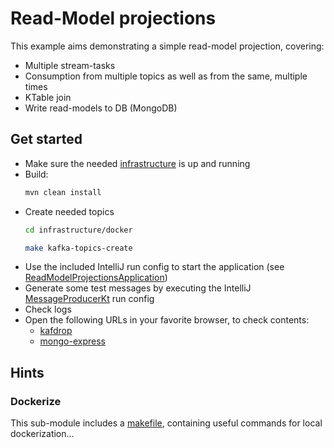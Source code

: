 # Read-Model projections

This example aims demonstrating a simple read-model projection, covering:

* Multiple stream-tasks
* Consumption from multiple topics as well as from the same, multiple times
* KTable join
* Write read-models to DB (MongoDB)

## Get started

* Make sure the needed [infrastructure](../infrastructure/README.md) is up and running
* Build:
  ```bash
  mvn clean install
  ```
* Create needed topics
  ```bash
  cd infrastructure/docker
  
  make kafka-topics-create
  ```
* Use the included IntelliJ run config to start the application (see [ReadModelProjectionsApplication](../.run/ReadModelProjectionsApplication.run.xml))
* Generate some test messages by executing the IntelliJ [MessageProducerKt](../.run/MessageProducerKt.run.xml) run config
* Check logs
* Open the following URLs in your favorite browser, to check contents:
  * [kafdrop](http://localhost:8083/)
  * [mongo-express](http://localhost:8082/)

## Hints

### Dockerize

This sub-module includes a [makefile](makefile), containing useful commands for local dockerization...